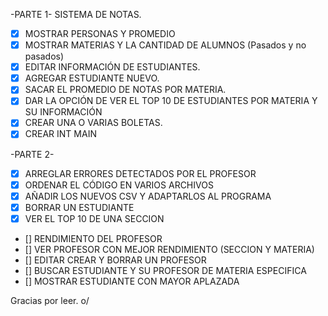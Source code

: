-PARTE 1-
SISTEMA DE NOTAS.

- [x] MOSTRAR PERSONAS Y PROMEDIO
- [x] MOSTRAR MATERIAS Y LA CANTIDAD DE ALUMNOS \(Pasados y no pasados)
- [x] EDITAR INFORMACIÓN DE ESTUDIANTES.
- [x] AGREGAR ESTUDIANTE NUEVO.
- [x] SACAR EL PROMEDIO DE NOTAS POR MATERIA.
- [x] DAR LA OPCIÓN DE VER EL TOP 10 DE ESTUDIANTES POR MATERIA Y SU INFORMACIÓN 
- [x] CREAR UNA O VARIAS BOLETAS.
- [x] CREAR INT MAIN

-PARTE 2-

- [x] ARREGLAR ERRORES DETECTADOS POR EL PROFESOR
- [x] ORDENAR EL CÓDIGO EN VARIOS ARCHIVOS
- [x] AÑADIR LOS NUEVOS CSV Y ADAPTARLOS AL PROGRAMA
- [x] BORRAR UN ESTUDIANTE
- [x] VER EL TOP 10 DE UNA SECCION
- [] RENDIMIENTO DEL PROFESOR
- [] VER PROFESOR CON MEJOR RENDIMIENTO (SECCION Y MATERIA)
- [] EDITAR CREAR Y BORRAR UN PROFESOR
- [] BUSCAR ESTUDIANTE Y SU PROFESOR DE MATERIA ESPECIFICA
- [] MOSTRAR ESTUDIANTE CON MAYOR APLAZADA

Gracias por leer. o/